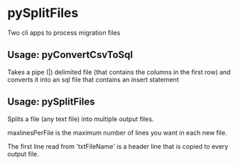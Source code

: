 # pySplitFiles

Two cli apps to process migration files

## Usage: pyConvertCsvToSql <pipeDelimitedFileName> <insertTableName> 

Takes a pipe (|) delimited file (that contains the columns in the first row) and converts it into an sql file that contains an insert statement

## Usage: pySplitFiles <txtFileName> <maxlinesPerFile>

Splits a file (any text file) into multiple output files.

maxlinesPerFile is the maximum number of lines you want in each new file.

The first line read from 'txtFileName' is a header line that is copied to every output file.
